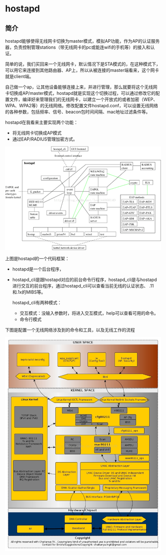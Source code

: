 # hostapd

## 简介

hostapd能够使得无线网卡切换为master模式，模拟AP功能，作为AP的认证服务器，负责控制管理stations（带无线网卡的pc或能连wifi的手机等）的接入和认证。

简单的说，我们买回来一个无线网卡，默认情况下是STA模式的，在这种模式下，可以用它来连接到其他路由器、AP上，所以从被连接的master端看来，这个网卡就是client端。

自己做一个ap，让其他设备能够连接上来，并进行管理，那么就要将这个无线网卡切换成AP/master模式，hostapd就是实现这个切换过程，可以通过修改它的配置文件，编译好来管理我们的无线网卡，以建立一个开放式的或者加密（WEP、WPA、WPA2等）的无线网络。修改配置文件hostapd.conf，可以设置无线网络的各种参数，包括频率、信号、beacon包时间间隔、mac地址过滤条件等。

hostapd在我看来主要实现两个功能：

- 将无线网卡切换成AP模式
- 通过EAP/RADIUS管理加密方式。

![](media/image-20220905100911571.png)



上图是hostapd的一个代码框架：

- hostapd是一个后台程序，

- hostapd_cli是跟hostapd对应的前台命令行程序，hostapd_cli是与hostapd进行交互的前台程序，通过hostapd_cli可以查看当前无线的认证状态、 .11和.1x的MIBS等。

  hostapd_cli有两种模式：

  - 交互模式：没输入参数时，将进入交互模式，help可以查看可用的命令。
  - 命令行模式

下图是配置一个无线网络涉及到的命令和工具，以及无线工作的流程

![](media/image-20220905101051742.png)